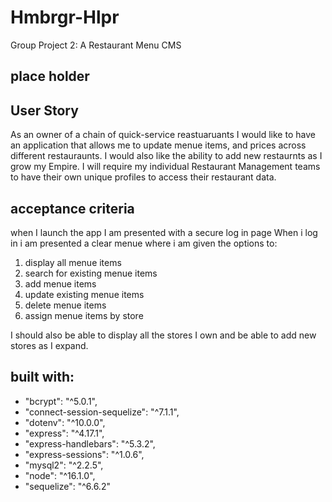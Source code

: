 # Hmbrgr-Hlpr
Group Project 2:  A Restaurant Menu CMS 

## place holder 

## User Story 
As an owner of a chain of quick-service reastuaruants I would like to have an application that allows me to update menue items, and prices 
across different restauraunts. I would also like the ability to add new restaurnts as I grow my Empire. I will require my individual Restaurant Management teams to
have their own unique profiles to access their restaurant data. 

## acceptance criteria 
when I launch the app I am presented with a secure log in page
When i log in i am presented a clear menue where i am given the options to:
1) display all menue items 
2) search for existing menue items 
3) add menue items 
4) update existing menue items 
5) delete menue items 
6) assign menue items by store

I should also be able to display all the stores I own and be able to add new stores as I expand. 

## built with: 
*   "bcrypt": "^5.0.1",
*   "connect-session-sequelize": "^7.1.1",
*   "dotenv": "^10.0.0",
*    "express": "^4.17.1",
*    "express-handlebars": "^5.3.2",
*    "express-sessions": "^1.0.6",
*    "mysql2": "^2.2.5",
*    "node": "^16.1.0",
*    "sequelize": "^6.6.2"
